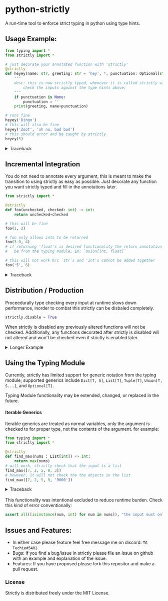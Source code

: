 # python-strictly

A run-time tool to enforce strict typing in python using type hints.

## Usage Example:
```python
from typing import *
from strictly import *

# just decorate your annotated function with 'strictly'
@strictly
def heyey(name: str, greeting: str = 'hey', *, punctuation: Optional[str]='!') -> None:
    """
    desc: this is now strictly typed, whenever it is called strictly will
        check the inputs against the type hints above;
    """
    if punctuation is None:
        punctuation = ''
    print(greeting, name+punctuation)

# runs fine
heyey('Dingo')
# this will also be fine
heyey('Zoot', 'oh no, bad bad')
# this should error and be caught by strictly
heyey(5)
```
<details>
<summary>Traceback</summary>

```
Traceback (most recent call last):
  File "<stdin>", line 20, in <module>
  File "/Users/jonahym/Documents/thoughts/py_static/strictly.py", line 79, in strict_func
    raise TypingError( # this line is from strictly
strictly.TypingError:
invalid argument type in call of 'heyey', <function heyey at 0x7ff74800baf0>
        argument 'name' must be of type <str>
        found argument of type <int> from value 5
```
</details>

## Incremental Integration
You do not need to annotate every argument, this is meant to make the
transition to using strictly as easy as possible. Just decorate any function
you want strictly typed and fill in the annotations later.
```python
from strictly import *

@strictly
def foo(unchecked, checked: int) -> int:
    return unchecked+checked

# this will be fine
foo(1, 2)

# foo only allows ints to be returned
foo(3.0, 4)
# if returning 'float's is desired functionality the return annotation should
#   be from the typing module, EX: `Union[int, float]`

# this will not work b/c `str`s and 'int's cannot be added together
foo('5', 6)
```
<details>
<summary>Traceback</summary>

```
Traceback (most recent call last):
  File "<stdin>", line 16, in <module>
  File "/Users/jonahym/Documents/thoughts/py_static/strictly.py", line 95, in strict_func
    ret = func(*args, **kwargs)
  File "<stdin>", line 1, in foo
TypeError: can only concatenate str (not "int") to str
```
</details>

## Distribution / Production
Proceedurally type checking every input at runtime slows down performance, inorder to combat this strictly can be disbaled completely.
```python
strictly.disable = True
```
When strictly is disabled any previously altered functions will not be checked.
Additionally, any functions decorated after strictly is disabled will not altered and won't be checked even if strictly is enabled later.
<details>
<summary>Longer Example</summary>

```python
from strictly import *

@strictly
def foo(x:int) -> int:
    return x

strictly.disable = True # from here on all functions are unaltered

@strictly
def bar(y: str) -> str:
    return y

#since strictly is disabled both of these
foo(None) # this has a small performance hit b/c it was altered
bar(None)
```
</details>


## Using the Typing Module
Currently, strictly has limited support for generic notation from the typing module; supported generics include `Dict[T, S]`, `List[T]`, `Tuple[T]`, `Union[T, S...]`, and `Optional[T]`.

 Typing Module functionality may be extended, changed, or replaced in the future.

#### Iterable Generics
Iterable generics are treated as normal variables, only the argument is checked to for proper type, not the contents of the argument. for example:
```python
from typing import *
from strictly import *

@strictly
def find_max(nums : List[int]) -> int:
    return max(nums)
# will work, strictly check that the input is a list
find_max([7, 2, 5, 9, 3])
# however, it will not check the the objects in the list
find_max([7, 2, 5, 9, '9000'])
```
<details>
<summary>Traceback</summary>

```
Traceback (most recent call last):
  File "<stdin>", line 10, in <module>
  File "/Users/jonahym/Documents/thoughts/py_static/strictly.py", line 95, in strict_func
    ret = func(*args, **kwargs)
  File "<stdin>", line 3, in find_max
TypeError: '>' not supported between instances of 'str' and 'int'
```
</details>
<br/>
This functionality was intentional excluded to reduce runtime burden. Check this kind of error conventionally:

```python
assert all([isinstance(num, int) for num in nums]), "the input must only contain 'int's"
```

## Issues and Features:
- In either case please feature feel free message me on discord: `TG-Techie#5402`.
- Bugs: If you find a bug/issue in strictly please file an issue on github with an example and explanation of the issue.
- Features: If you have proposed please fork this repositor and make a pull request.

### License
 Strictly is distributed freely under the MIT License.

